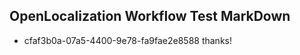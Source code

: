## OpenLocalization Workflow Test MarkDown
* cfaf3b0a-07a5-4400-9e78-fa9fae2e8588 thanks!

<!--HONumber=Jan17_HO2-->


